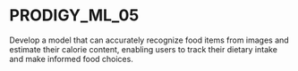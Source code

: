 # PRODIGY_ML_05
Develop a model that can accurately recognize food items from images and estimate their calorie content, enabling users to track their dietary intake and make informed food choices.
